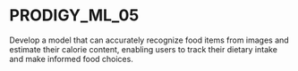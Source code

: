 # PRODIGY_ML_05
Develop a model that can accurately recognize food items from images and estimate their calorie content, enabling users to track their dietary intake and make informed food choices.
